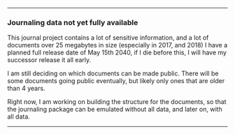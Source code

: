 ***

### Journaling data not yet fully available

This journal project contains a lot of sensitive information, and a lot of documents over 25 megabytes in size (especially in 2017, and 2018) I have a planned full release date of May 15th 2040, if I die before this, I will have my successor release it all early. 

I am still deciding on which documents can be made public. There will be some documents going public eventually, but likely only ones that are older than 4 years.

Right now, I am working on building the structure for the documents, so that the journaling package can be emulated without all data, and later on, with all data.

***

